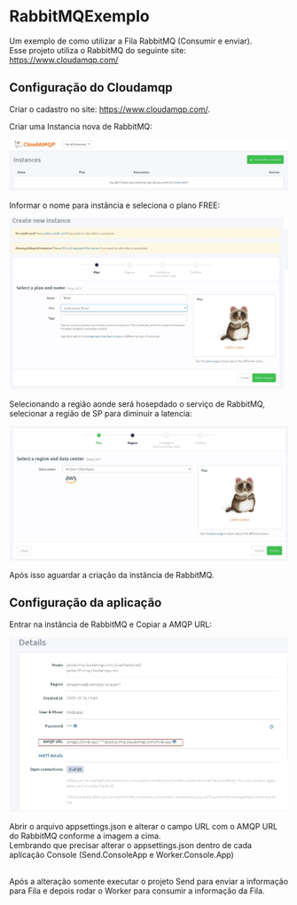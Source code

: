 # RabbitMQExemplo

 Um exemplo de como utilizar a Fila RabbitMQ (Consumir e enviar).
<br />
 Esse projeto utiliza o RabbitMQ do seguinte site: https://www.cloudamqp.com/
 
## Configuração do Cloudamqp

Criar o cadastro no site: https://www.cloudamqp.com/.

Criar uma Instancia nova de RabbitMQ:

<p align="center">
 <img src="https://github.com/carlosapissolati/RabbitMQExemplo/blob/main/Imagens/1.jpg">
</p>

Informar o nome para instância e seleciona o plano FREE:

<p align="center">
 <img src="https://github.com/carlosapissolati/RabbitMQExemplo/blob/main/Imagens/2.jpg">
</p>

Selecionando a região aonde será hosepdado o serviço de RabbitMQ, selecionar a região de SP para diminuir a latencia:

<p align="center">
 <img src="https://github.com/carlosapissolati/RabbitMQExemplo/blob/main/Imagens/3.jpg">
</p>

Após isso aguardar a criação da instância de RabbitMQ.

## Configuração da aplicação

Entrar na instância de RabbitMQ e Copiar a AMQP URL:

<p align="center">
 <img src="https://github.com/carlosapissolati/RabbitMQExemplo/blob/main/Imagens/4.jpg">
</p>

Abrir o arquivo appsettings.json e alterar o campo URL com o AMQP URL do RabbitMQ conforme a imagem a cima.
<br />
Lembrando que precisar alterar o appsettings.json dentro de cada aplicação Console (Send.ConsoleApp e Worker.Console.App)

<br />
Após a alteração somente executar o projeto Send para enviar a informação para Fila e depois rodar o Worker para consumir a informação da Fila.
